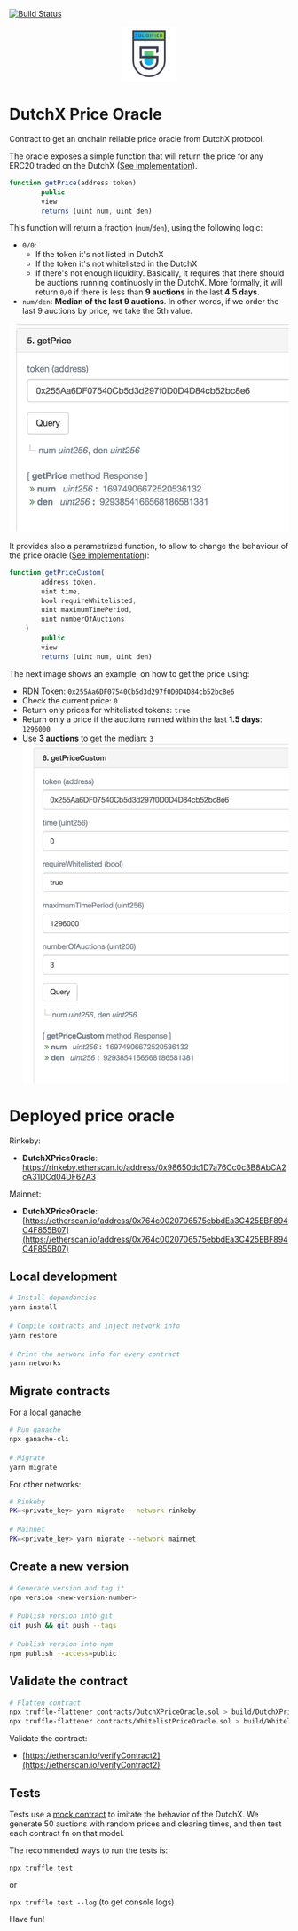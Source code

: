 [![Build Status](https://travis-ci.com/gnosis/dx-price-oracle.svg?branch=develop)](https://travis-ci.com/gnosis/dx-price-oracle)

<p align="center">
  <a href="./docs/audit_report/Solidified_Audit_Report.pdf">
  <img width="100px" src="./docs/audit_report/Solidified_Badge.png" />
  </a>
</p>

# DutchX Price Oracle

Contract to get an onchain reliable price oracle from DutchX protocol.

The oracle exposes a simple function that will return the price for any ERC20 
traded on the DutchX ([See implementation](https://github.com/gnosis/dx-price-oracle/blob/master/contracts/DutchXPriceOracle.sol#L27)).
```js
function getPrice(address token)
        public
        view
        returns (uint num, uint den)
```


This function will return a fraction (`num`/`den`), using the following logic:
* `0/0`: 
  * If the token it's not listed in DutchX
  * If the token it's not whitelisted in the DutchX
  * If there's not enough liquidity. Basically, it requires that there should be 
    auctions running continuosly in the DutchX. More formally, it will return 
    `0/0` if there is less than **9 auctions** in the last **4.5 days**.
* `num/den`: **Median of the last 9 auctions**. In other words, if we order the 
  last 9 auctions by price, we take the 5th value.

![](./docs/img/getPrice.png)

It provides also a parametrized function, to allow to change the behaviour of the
price oracle ([See implementation](https://github.com/gnosis/dx-price-oracle/blob/master/contracts/DutchXPriceOracle.sol#L43)):
```js
function getPriceCustom(
        address token,
        uint time,
        bool requireWhitelisted,
        uint maximumTimePeriod,
        uint numberOfAuctions
    )
        public
        view
        returns (uint num, uint den)
```

The next image shows an example, on how to get the price using:
* RDN Token: `0x255Aa6DF07540Cb5d3d297f0D0D4D84cb52bc8e6`
* Check the current price: `0`
* Return only prices for whitelisted tokens: `true`
* Return only a price if the auctions runned within the last **1.5 days**: `1296000`
* Use **3 auctions** to get the median: `3`
![](./docs/img/getPriceCustom.png)

# Deployed price oracle
Rinkeby:
* **DutchXPriceOracle**: [https://rinkeby.etherscan.io/address/0x98650dc1D7a76Cc0c3B8AbCA2cA31DCd04DF62A3 ](https://rinkeby.etherscan.io/address/0x98650dc1D7a76Cc0c3B8AbCA2cA31DCd04DF62A3)

Mainnet: 
* **DutchXPriceOracle**: [https://etherscan.io/address/0x764c0020706575ebbdEa3C425EBF894C4F855B07](https://etherscan.io/address/0x764c0020706575ebbdEa3C425EBF894C4F855B07)

## Local development
```bash
# Install dependencies
yarn install

# Compile contracts and inject network info
yarn restore

# Print the network info for every contract
yarn networks
```

## Migrate contracts
For a local ganache:
```bash
# Run ganache
npx ganache-cli

# Migrate
yarn migrate
```

For other networks:
```bash
# Rinkeby
PK=<private_key> yarn migrate --network rinkeby

# Mainnet
PK=<private_key> yarn migrate --network mainnet
```

## Create a new version
```bash
# Generate version and tag it
npm version <new-version-number>

# Publish version into git
git push && git push --tags

# Publish version into npm
npm publish --access=public
```

## Validate the contract
```bash
# Flatten contract
npx truffle-flattener contracts/DutchXPriceOracle.sol > build/DutchXPriceOracle-EtherScan.sol
npx truffle-flattener contracts/WhitelistPriceOracle.sol > build/WhitelistPriceOracle-EtherScan.sol
```

Validate the contract:
* [https://etherscan.io/verifyContract2](https://etherscan.io/verifyContract2)

## Tests

Tests use a [mock contract](https://github.com/gnosis/mock-contract) to imitate the behavior of the DutchX. We generate 50 auctions with random prices and clearing times, and then test each contract fn on that model.

The recommended ways to run the tests is:

`npx truffle test`

or 

`npx truffle test --log` (to get console logs)

Have fun!
